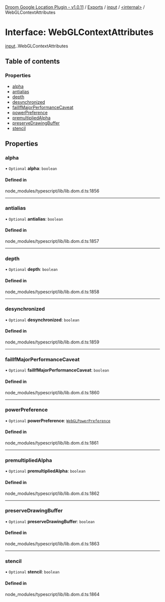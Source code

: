 [Droom Google Location Plugin - v1.0.11](../README.md) / [Exports](../modules.md) / [input](../modules/input.md) / [<internal\>](../modules/input._internal_.md) / WebGLContextAttributes

# Interface: WebGLContextAttributes

[input](../modules/input.md).[<internal>](../modules/input._internal_.md).WebGLContextAttributes

## Table of contents

### Properties

- [alpha](input._internal_.WebGLContextAttributes.md#alpha)
- [antialias](input._internal_.WebGLContextAttributes.md#antialias)
- [depth](input._internal_.WebGLContextAttributes.md#depth)
- [desynchronized](input._internal_.WebGLContextAttributes.md#desynchronized)
- [failIfMajorPerformanceCaveat](input._internal_.WebGLContextAttributes.md#failifmajorperformancecaveat)
- [powerPreference](input._internal_.WebGLContextAttributes.md#powerpreference)
- [premultipliedAlpha](input._internal_.WebGLContextAttributes.md#premultipliedalpha)
- [preserveDrawingBuffer](input._internal_.WebGLContextAttributes.md#preservedrawingbuffer)
- [stencil](input._internal_.WebGLContextAttributes.md#stencil)

## Properties

### alpha

• `Optional` **alpha**: `boolean`

#### Defined in

node_modules/typescript/lib/lib.dom.d.ts:1856

___

### antialias

• `Optional` **antialias**: `boolean`

#### Defined in

node_modules/typescript/lib/lib.dom.d.ts:1857

___

### depth

• `Optional` **depth**: `boolean`

#### Defined in

node_modules/typescript/lib/lib.dom.d.ts:1858

___

### desynchronized

• `Optional` **desynchronized**: `boolean`

#### Defined in

node_modules/typescript/lib/lib.dom.d.ts:1859

___

### failIfMajorPerformanceCaveat

• `Optional` **failIfMajorPerformanceCaveat**: `boolean`

#### Defined in

node_modules/typescript/lib/lib.dom.d.ts:1860

___

### powerPreference

• `Optional` **powerPreference**: [`WebGLPowerPreference`](../modules/input._internal_.md#webglpowerpreference)

#### Defined in

node_modules/typescript/lib/lib.dom.d.ts:1861

___

### premultipliedAlpha

• `Optional` **premultipliedAlpha**: `boolean`

#### Defined in

node_modules/typescript/lib/lib.dom.d.ts:1862

___

### preserveDrawingBuffer

• `Optional` **preserveDrawingBuffer**: `boolean`

#### Defined in

node_modules/typescript/lib/lib.dom.d.ts:1863

___

### stencil

• `Optional` **stencil**: `boolean`

#### Defined in

node_modules/typescript/lib/lib.dom.d.ts:1864
